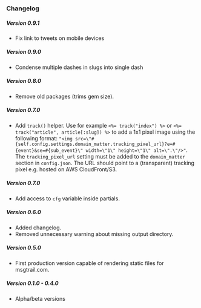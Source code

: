 ### Changelog

##### Version 0.9.1

- Fix link to tweets on mobile devices

##### Version 0.9.0

- Condense multiple dashes in slugs into single dash

##### Version 0.8.0

- Remove old packages (trims gem size).

##### Version 0.7.0

- Add `track()` helper. Use for example `<%= track("index") %>` or `<%= track("article", article[:slug]) %>` to add a 1x1 pixel image using the following format: `"<img src=\"#{self.config.settings.domain_matter.tracking_pixel_url}?e=#{event}&se=#{sub_event}\" width=\"1\" height=\"1\" alt=\".\"/>"`. The `tracking_pixel_url` setting must be added to the `domain_matter` section in `config.json`. The URL should point to a (transparent) tracking pixel e.g. hosted on AWS CloudFront/S3.

##### Version 0.7.0

- Add access to `cfg` variable inside partials.

##### Version 0.6.0

- Added changelog.
- Removed unnecessary warning about missing output directory.

##### Version 0.5.0

- First production version capable of rendering static files for msgtrail.com.

##### Version 0.1.0 - 0.4.0

- Alpha/beta versions
